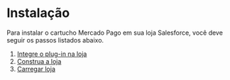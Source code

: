 # Instalação

Para instalar o cartucho Mercado Pago em sua loja Salesforce, você deve seguir os passos listados abaixo.

1. [Integre o plug-in na loja](/developers/en/docs/salesforce/installation/plugin-integration)
2. [Construa a loja](/developers/en/docs/salesforce/installation/store-build)
3. [Carregar loja](/developers/en/docs/salesforce/installation/store-deploy)